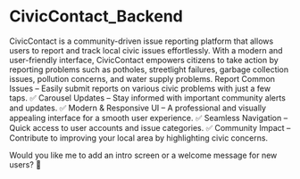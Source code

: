 ﻿# CivicContact_Backend
CivicContact is a community-driven issue reporting platform that allows users to report and track local civic issues effortlessly. With a modern and user-friendly interface, CivicContact empowers citizens to take action by reporting problems such as potholes, streetlight failures, garbage collection issues, pollution concerns, and water supply problems.
Report Common Issues – Easily submit reports on various civic problems with just a few taps.
✅ Carousel Updates – Stay informed with important community alerts and updates.
✅ Modern & Responsive UI – A professional and visually appealing interface for a smooth user experience.
✅ Seamless Navigation – Quick access to user accounts and issue categories.
✅ Community Impact – Contribute to improving your local area by highlighting civic concerns.

Would you like me to add an intro screen or a welcome message for new users? 🚀
